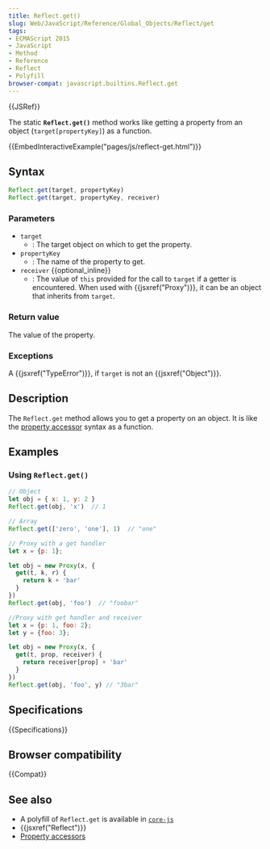 ```yaml
---
title: Reflect.get()
slug: Web/JavaScript/Reference/Global_Objects/Reflect/get
tags:
- ECMAScript 2015
- JavaScript
- Method
- Reference
- Reflect
- Polyfill
browser-compat: javascript.builtins.Reflect.get
---
```

{{JSRef}}

The static **`Reflect.get()`** method works like getting a property from an
object (`target[propertyKey]`) as a function.

{{EmbedInteractiveExample("pages/js/reflect-get.html")}}

## Syntax

```js
Reflect.get(target, propertyKey)
Reflect.get(target, propertyKey, receiver)
```

### Parameters

*   `target`
    *   : The target object on which to get the property.
*   `propertyKey`
    *   : The name of the property to get.
*   `receiver` {{optional_inline}}
    *   : The value of `this` provided for the call to `target` if a getter is
        encountered. When used with {{jsxref("Proxy")}}, it can be an object
        that inherits from `target`.

### Return value

The value of the property.

### Exceptions

A {{jsxref("TypeError")}}, if `target` is not an
{{jsxref("Object")}}.

## Description

The `Reflect.get` method allows you to get a property on an object. It is like
the
[property accessor](/en-US/docs/Web/JavaScript/Reference/Operators/Property_Accessors)
syntax as a function.

## Examples

### Using `Reflect.get()`

```js
// Object
let obj = { x: 1, y: 2 }
Reflect.get(obj, 'x')  // 1

// Array
Reflect.get(['zero', 'one'], 1)  // "one"

// Proxy with a get handler
let x = {p: 1};

let obj = new Proxy(x, {
  get(t, k, r) {
    return k + 'bar'
  }
})
Reflect.get(obj, 'foo')  // "foobar"

//Proxy with get handler and receiver
let x = {p: 1, foo: 2};
let y = {foo: 3};

let obj = new Proxy(x, {
  get(t, prop, receiver) {
    return receiver[prop] + 'bar'
  }
})
Reflect.get(obj, 'foo', y) // "3bar"
```

## Specifications

{{Specifications}}

## Browser compatibility

{{Compat}}

## See also

*   A polyfill of `Reflect.get` is available in
    [`core-js`](https://github.com/zloirock/core-js#ecmascript-reflect)
*   {{jsxref("Reflect")}}
*   [Property accessors](/en-US/docs/Web/JavaScript/Reference/Operators/Property_Accessors)
